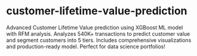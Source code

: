 # customer-lifetime-value-prediction
Advanced Customer Lifetime Value prediction using XGBoost ML model with RFM analysis. Analyzes 540K+ transactions to predict customer value and segment customers into 5 tiers. Includes comprehensive visualizations and production-ready model. Perfect for data science portfolios!
